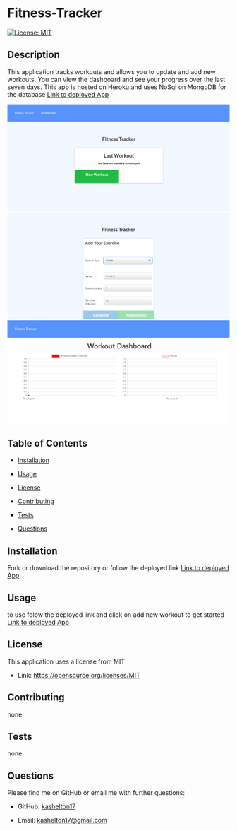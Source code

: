 # Fitness-Tracker 
 [![License: MIT](https://img.shields.io/badge/License-MIT-yellow.svg)](https://opensource.org/licenses/MIT)

 
 ## Description 
 This application tracks workouts and allows you to update and add new workouts. You can view the dashboard and see your progress over the last seven days. This app is hosted on Heroku and uses NoSql on MongoDB for the database 
 [Link to deployed App](https://fitness-tracker-hw-16.herokuapp.com/)
 
 ![Preview Image 1](./public/images/previewImage1.png)
 ![Preview Image 2](./public/images/previewImage2.png)
 ![Preview Image 3](./public/images/previewImage3.png)



 
 ## Table of Contents 

 * [Installation](#installation) 

 * [Usage](#usage) 

 * [License](#license) 

 * [Contributing](#contributing) 

 * [Tests](#Tests) 

 * [Questions](#questions)

 
 ## Installation 
Fork or download the repository or follow the deployed link
[Link to deployed App](https://fitness-tracker-hw-16.herokuapp.com/)

 
 ## Usage 
 to use folow the deployed link and click on add new workout to get started
 [Link to deployed App](https://fitness-tracker-hw-16.herokuapp.com/)

 
 ## License 
 This application uses a license from MIT 
  
 * Link: https://opensource.org/licenses/MIT

 
 ## Contributing 
 none

 
 ## Tests 
 none

 
 ## Questions 
 Please find me on GitHub or email me with further questions:

 * GitHub: [kashelton17](https://github.com/kashelton17)

 * Email: kashelton17@gmail.com 
